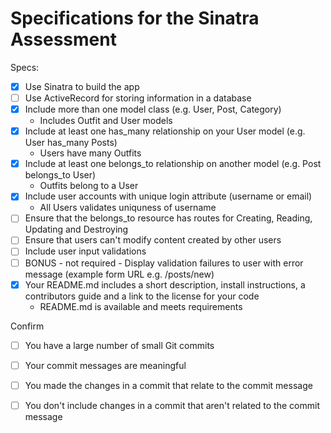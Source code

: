 # Specifications for the Sinatra Assessment

Specs:
- [x] Use Sinatra to build the app
- [ ] Use ActiveRecord for storing information in a database
- [x] Include more than one model class (e.g. User, Post, Category)
    - Includes Outfit and User models
- [x] Include at least one has_many relationship on your User model (e.g. User has_many Posts)
    - Users have many Outfits
- [x] Include at least one belongs_to relationship on another model (e.g. Post belongs_to User)
    - Outfits belong to a User
- [x] Include user accounts with unique login attribute (username or email)
    - All Users validates uniquness of username
- [ ] Ensure that the belongs_to resource has routes for Creating, Reading, Updating and Destroying
- [ ] Ensure that users can't modify content created by other users
- [ ] Include user input validations
- [ ] BONUS - not required - Display validation failures to user with error message (example form URL e.g. /posts/new)
- [x] Your README.md includes a short description, install instructions, a contributors guide and a link to the license for your code
    - README.md is available and meets requirements

Confirm
- [ ] You have a large number of small Git commits
- [ ] Your commit messages are meaningful
- [ ] You made the changes in a commit that relate to the commit message
- [ ] You don't include changes in a commit that aren't related to the commit message


